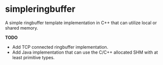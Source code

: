 simpleringbuffer
================

A simple ringbuffer template implementation in C++ that
can utilize local or shared memory.  

**TODO**
* Add TCP connected ringbuffer implementation.
* Add Java implementation that can use the C/C++ allocated SHM with at least primitive types.
